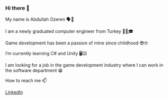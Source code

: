### Hi there 👋

My name is Abdullah Ozeren 🗣️🤝

I am a newly graduated computer engineer from Turkey 👨‍🎓🎓

Game development has been a passion of mine since childhood 😎🤓




I’m currently learning C# and Unity 🖥️⌨️

I am looking for a job in the game development industry where I can work in the software department 😁




How to reach me 📫

[LinkedIn](https://www.linkedin.com/in/abdullah-%C3%B6zeren-b15a05285/)


<!--
**abdullahozeren55/abdullahozeren55** is a ✨ _special_ ✨ repository because its `README.md` (this file) appears on your GitHub profile.

Here are some ideas to get you started:

- 🔭 I’m currently working on ...
- 🌱 I’m currently learning ...
- 👯 I’m looking to collaborate on ...
- 🤔 I’m looking for help with ...
- 💬 Ask me about ...
- 📫 How to reach me: ...
- 😄 Pronouns: ...
- ⚡ Fun fact: ...
-->
